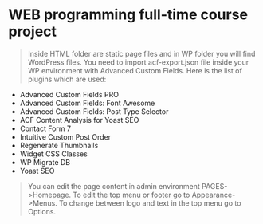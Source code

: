 # WEB programming full-time course project

> Inside HTML folder are static page files and in WP folder you will find WordPress files.
> You need to import acf-export.json file inside your WP environment with Advanced Custom Fields.
> Here is the list of plugins which are used: 

- Advanced Custom Fields PRO
- Advanced Custom Fields: Font Awesome
- Advanced Custom Fields: Post Type Selector
- ACF Content Analysis for Yoast SEO
- Contact Form 7
- Intuitive Custom Post Order
- Regenerate Thumbnails
- Widget CSS Classes
- WP Migrate DB
- Yoast SEO

> You can edit the page content in admin environment PAGES->Homepage.
> To edit the top menu or footer go to Appearance->Menus.
> To change between logo and text in the top menu go to Options.